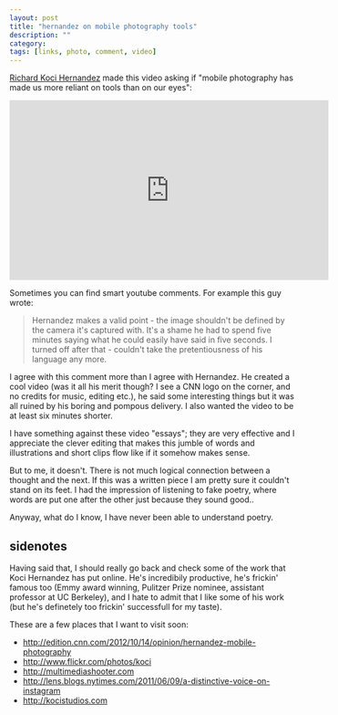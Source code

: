 ```yaml
---
layout: post
title: "hernandez on mobile photography tools"
description: ""
category: 
tags: [links, photo, comment, video]
---
```


[Richard Koci Hernandez](http://kocistudios.com/about-koci/) made this video asking if "mobile photography has made us more reliant on tools than on our eyes":

<iframe width="560" height="315" src="http://www.youtube.com/embed/4AkDBFsQZ7U" frameborder="0"> </iframe>

Sometimes you can find smart youtube comments. For example this guy wrote:

> Hernandez makes a valid point - the image shouldn't be defined by the camera﻿ it's captured with. It's a shame he had to spend five minutes saying what he could easily have said in five seconds. I turned off after that - couldn't take the pretentiousness of his language any more.

I agree with this comment more than I agree with Hernandez. He created a cool video (was it all his merit though? I see a CNN logo on the corner, and no credits for music, editing etc.), he said some interesting things but it was all ruined by his boring and pompous delivery. I also wanted the video to be at least six minutes shorter.

I have something against these video "essays"; they are very effective and I appreciate the clever editing that makes this jumble of words and illustrations and short clips flow like if it somehow makes sense.

But to me, it doesn't. There is not much logical connection between a thought and the next.  If this was a written piece I am pretty sure it couldn't stand on its feet. I had the impression of listening to fake poetry, where words are put one after the other just because they sound good..

Anyway, what do I know, I have never been able to understand poetry.

## sidenotes

Having said that, I should really go back and check some of the work that Koci Hernandez has put online. He's incredibily productive, he's frickin' famous too (Emmy award winning, Pulitzer Prize nominee, assistant professor at UC Berkeley), and I hate to admit that I like some of his work (but he's definetely too frickin' successfull for my taste). 

These are a few places that I want to visit soon:
 
* <http://edition.cnn.com/2012/10/14/opinion/hernandez-mobile-photography> 
* <http://www.flickr.com/photos/koci> 
* <http://multimediashooter.com> 
* <http://lens.blogs.nytimes.com/2011/06/09/a-distinctive-voice-on-instagram> 
* <http://kocistudios.com> 
